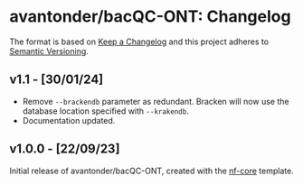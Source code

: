 # avantonder/bacQC-ONT: Changelog

The format is based on [Keep a Changelog](https://keepachangelog.com/en/1.0.0/)
and this project adheres to [Semantic Versioning](https://semver.org/spec/v2.0.0.html).

## v1.1 - [30/01/24]

- Remove `--brackendb` parameter as redundant. Bracken will now use the database location specified with `--krakendb`.
- Documentation updated.

## v1.0.0 - [22/09/23]

Initial release of avantonder/bacQC-ONT, created with the [nf-core](https://nf-co.re/) template.
